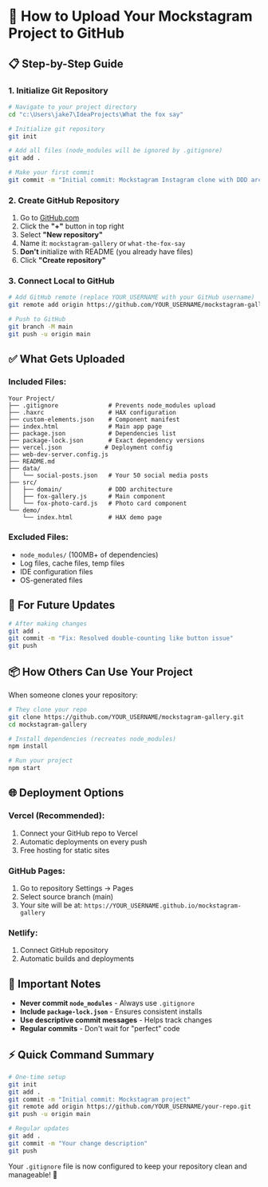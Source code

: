 # 🚀 How to Upload Your Mockstagram Project to GitHub

## 📋 **Step-by-Step Guide**

### 1. **Initialize Git Repository**
```bash
# Navigate to your project directory
cd "c:\Users\jake7\IdeaProjects\What the fox say"

# Initialize git repository
git init

# Add all files (node_modules will be ignored by .gitignore)
git add .

# Make your first commit
git commit -m "Initial commit: Mockstagram Instagram clone with DDD architecture"
```

### 2. **Create GitHub Repository**
1. Go to [GitHub.com](https://github.com)
2. Click the **"+"** button in top right
3. Select **"New repository"**
4. Name it: `mockstagram-gallery` or `what-the-fox-say`
5. **Don't** initialize with README (you already have files)
6. Click **"Create repository"**

### 3. **Connect Local to GitHub**
```bash
# Add GitHub remote (replace YOUR_USERNAME with your GitHub username)
git remote add origin https://github.com/YOUR_USERNAME/mockstagram-gallery.git

# Push to GitHub
git branch -M main
git push -u origin main
```

## ✅ **What Gets Uploaded**

### **Included Files:**
```
Your Project/
├── .gitignore              # Prevents node_modules upload
├── .haxrc                  # HAX configuration
├── custom-elements.json    # Component manifest
├── index.html              # Main app page
├── package.json            # Dependencies list
├── package-lock.json       # Exact dependency versions
├── vercel.json            # Deployment config
├── web-dev-server.config.js
├── README.md
├── data/
│   └── social-posts.json   # Your 50 social media posts
├── src/
│   ├── domain/             # DDD architecture
│   ├── fox-gallery.js      # Main component
│   └── fox-photo-card.js   # Photo card component
└── demo/
    └── index.html          # HAX demo page
```

### **Excluded Files:**
- `node_modules/` (100MB+ of dependencies)
- Log files, cache files, temp files
- IDE configuration files
- OS-generated files

## 🔄 **For Future Updates**

```bash
# After making changes
git add .
git commit -m "Fix: Resolved double-counting like button issue"
git push
```

## 📦 **How Others Can Use Your Project**

When someone clones your repository:

```bash
# They clone your repo
git clone https://github.com/YOUR_USERNAME/mockstagram-gallery.git
cd mockstagram-gallery

# Install dependencies (recreates node_modules)
npm install

# Run your project
npm start
```

## 🌐 **Deployment Options**

### **Vercel (Recommended):**
1. Connect your GitHub repo to Vercel
2. Automatic deployments on every push
3. Free hosting for static sites

### **GitHub Pages:**
1. Go to repository Settings → Pages
2. Select source branch (main)
3. Your site will be at: `https://YOUR_USERNAME.github.io/mockstagram-gallery`

### **Netlify:**
1. Connect GitHub repository
2. Automatic builds and deployments

## 📝 **Important Notes**

- **Never commit `node_modules`** - Always use `.gitignore`
- **Include `package-lock.json`** - Ensures consistent installs
- **Use descriptive commit messages** - Helps track changes
- **Regular commits** - Don't wait for "perfect" code

## ⚡ **Quick Command Summary**

```bash
# One-time setup
git init
git add .
git commit -m "Initial commit: Mockstagram project"
git remote add origin https://github.com/YOUR_USERNAME/your-repo.git
git push -u origin main

# Regular updates
git add .
git commit -m "Your change description"
git push
```

Your `.gitignore` file is now configured to keep your repository clean and manageable! 🎯
